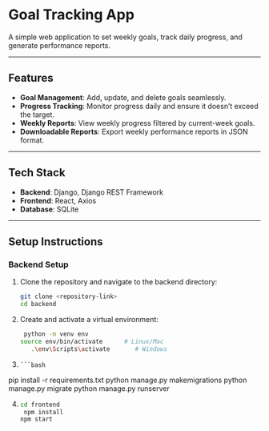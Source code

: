 # Goal Tracking App

A simple web application to set weekly goals, track daily progress, and generate performance reports.

---

## Features

- **Goal Management**: Add, update, and delete goals seamlessly.
- **Progress Tracking**: Monitor progress daily and ensure it doesn’t exceed the target.
- **Weekly Reports**: View weekly progress filtered by current-week goals.
- **Downloadable Reports**: Export weekly performance reports in JSON format.

---

## Tech Stack

- **Backend**: Django, Django REST Framework
- **Frontend**: React, Axios
- **Database**: SQLite

---

## Setup Instructions

### Backend Setup

1. Clone the repository and navigate to the backend directory:
   ```bash
   git clone <repository-link>
   cd backend
2. Create and activate a virtual environment:
    ```bash
     python -m venv env
    source env/bin/activate      # Linux/Mac
       .\env\Scripts\activate       # Windows
3.     ```bash
pip install -r requirements.txt
  python manage.py makemigrations
   python manage.py migrate
   python manage.py runserver

4.   ```bash
     cd frontend
      npm install
     npm start


